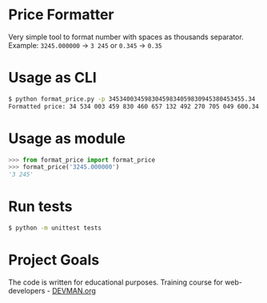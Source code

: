 
# Price Formatter  
  
Very simple tool to format number with spaces as thousands separator.
Example: `3245.000000` -> `3 245` or `0.345` -> `0.35`
# Usage as CLI
```bash
$ python format_price.py -p 34534003459830459834059830945380453455.34
Formatted price: 34 534 003 459 830 460 657 132 492 270 705 049 600.34
```
# Usage as module
```python
>>> from format_price import format_price
>>> format_price('3245.000000')
'3 245'
```
# Run tests
```bash
$ python -m unittest tests
```
# Project Goals  
  
The code is written for educational purposes. Training course for web-developers - [DEVMAN.org](https://devman.org)
